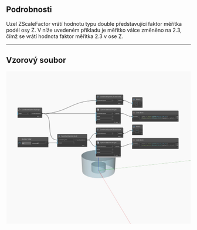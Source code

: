 ## Podrobnosti
Uzel ZScaleFactor vrátí hodnotu typu double představující faktor měřítka podél osy Z. V níže uvedeném příkladu je měřítko válce změněno na 2.3, čímž se vrátí hodnota faktor měřítka 2.3 v ose Z.
___
## Vzorový soubor

![ZScaleFactor](./Autodesk.DesignScript.Geometry.CoordinateSystem.ZScaleFactor_img.jpg)

